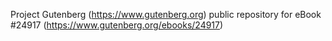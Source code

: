 Project Gutenberg (https://www.gutenberg.org) public repository for eBook #24917 (https://www.gutenberg.org/ebooks/24917)
